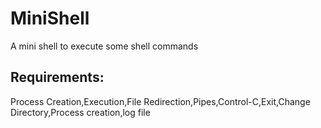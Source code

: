 # MiniShell
A mini shell to execute some shell commands
## Requirements:
Process Creation,Execution,File Redirection,Pipes,Control-C,Exit,Change Directory,Process creation,log file

